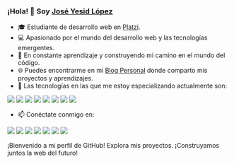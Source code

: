 ### ¡Hola! 👋 Soy [José Yesid López]()

- 🎓 Estudiante de desarrollo web en [Platzi](https://platzi.com/p/Joyelocode/).
- 💻 Apasionado por el mundo del desarrollo web y las tecnologías emergentes.
- 🚀 En constante aprendizaje y construyendo mi camino en el mundo del código.
- 🌐 Puedes encontrarme en mi [Blog Personal](https://joyelocode.github.io/blog/) donde comparto mis proyectos y aprendizajes.
- 🔧 Las tecnologías en las que me estoy especializando actualmente son:

<div style="display: inline-block;">
  <a href="#"><img src="https://img.shields.io/badge/-Ubuntu%20Terminal-333333?style=for-the-badge&logo=ubuntu&logoColor=F37626"></a>
  <a href="#"><img src="https://img.shields.io/badge/-WSL-333333?style=for-the-badge&logo=ubuntu&logoColor=F37626"></a>
  <a href="#"><img src="https://img.shields.io/badge/-Visual%20Studio%20Code-007ACC?style=for-the-badge&logo=visual-studio-code&logoColor=white"></a>
  <a href="#"><img src="https://img.shields.io/badge/-Git-F05032?style=for-the-badge&logo=git&logoColor=white"></a>
  <a href="#"><img src="https://img.shields.io/badge/-GitHub-181717?style=for-the-badge&logo=github&logoColor=white"></a>
  <a href="#"><img src="https://img.shields.io/badge/-HTML-E34F26?style=for-the-badge&logo=html5&logoColor=white"></a>
  <a href="#"><img src="https://img.shields.io/badge/-CSS-1572B6?style=for-the-badge&logo=css3&logoColor=white"></a>
  <a href="#"><img src="https://img.shields.io/badge/-JavaScript-F7DF1E?style=for-the-badge&logo=javascript&logoColor=black"></a>
</div>

- 📫 Conéctate conmigo en:

<div style="display: inline-block;">
  <a href="https://www.youtube.com/channel/UCTEOU82zC2UHj-AUW9-OrBw"><img src="https://img.shields.io/badge/-YouTube-FF0000?style=for-the-badge&logo=youtube&logoColor=white"></a>
  <a href="https://www.instagram.com/joyelocode/"><img src="https://img.shields.io/badge/-Instagram-E4405F?style=for-the-badge&logo=instagram&logoColor=white"></a>
  <a href="https://www.facebook.com/profile.php?id=61550597387264"><img src="https://img.shields.io/badge/-Facebook-1877F2?style=for-the-badge&logo=facebook&logoColor=white"></a>
  <a href="https://twitter.com/joyelocode"><img src="https://img.shields.io/badge/-Twitter-1DA1F2?style=for-the-badge&logo=twitter&logoColor=white"></a>
  <a href="https://www.tiktok.com/@joyelocode"><img src="https://img.shields.io/badge/-TikTok-000000?style=for-the-badge&logo=tiktok&logoColor=white"></a>
  <a href="https://www.linkedin.com/in/joyelocode/"><img src="https://img.shields.io/badge/-LinkedIn-0077B5?style=for-the-badge&logo=linkedin&logoColor=white"></a>
  <a href="https://discord.com/channels/@me"><img src="https://img.shields.io/badge/-Discord-5865F2?style=for-the-badge&logo=discord&logoColor=white"></a>
</div>


¡Bienvenido a mi perfil de GitHub! Explora mis proyectos. ¡Construyamos juntos la web del futuro!

